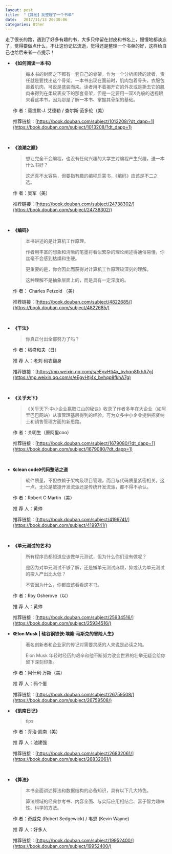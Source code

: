 ```yaml
---
layout: post
title:  "【其他】我整理了一个书单"
date:   2017/11/13 20:30:06
categories: Other
---
```


走了很长的路，遇到了好多有趣的书，大多只停留在封皮和书名上，慢慢地都淡忘了，觉得要做点什么，不让这份记忆流逝，觉得还是整理一个书单的好，这样给自己也给后来者一点提示！



* **《如何阅读一本书》**

  > 每本书的封面之下都有一套自己的骨架，作为一个分析阅读的读者，责任就是要找出这个骨架。一本书出现在面前时，肌肉包着骨头，衣服包裹着肌肉，可说是盛装而来。读者用不着揭开它的外衣或是撕去它的肌肉来得到在柔软表皮下的那套骨架，但是一定要用一双X光般的透视眼来看这本书，因为那是了解一本书、掌握其骨架的基础。

  作        者：莫提默·J. 艾德勒 / 查尔斯·范多伦（美）

  推荐链接：[https://book.douban.com/subject/1013208/?dt_dapp=1](https://book.douban.com/subject/1013208/?dt_dapp=1)

  ​

* **《浪潮之巅》**

  > 想让完全不会编程，也没有任何兴趣的大学生对编程产生兴趣，送一本什么书好？
  >
  > 这还真不太容易，但要指有趣的编程启蒙书，《编码》应该是不二之选。

  作        者：吴军（美）

  推荐链接：[https://book.douban.com/subject/24738302/](https://book.douban.com/subject/24738302/)

  ​


* **《编码》**

  > 本书讲述的是计算机工作原理。
  >
  > 作者用丰富的想象和清晰的笔墨将看似繁杂的理论阐述得通俗易懂，你丝毫不会感到枯燥和生硬。
  >
  > 更重要的是，你会因此而获得对计算机工作原理较深刻的理解。
  >
  > 这种理解不是抽象层面上的，而是具有一定深度的。

  作        者： Charles Petzold （美）

  推荐链接：[https://book.douban.com/subject/4822685/](https://book.douban.com/subject/4822685/)

  ​



* **《干法》**

  > 你真正付出全部努力了吗？

  作        者：稻盛和夫（日）

  推  荐  人：老刘  码农翻身

  推荐链接：[https://mp.weixin.qq.com/s/eEgvHtj4x_bvhqp8fkhA7g](https://mp.weixin.qq.com/s/eEgvHtj4x_bvhqp8fkhA7g)

  ​

* **《关乎天下》**

  > 《关乎天下:中小企业赢取江山的秘诀》收录了作者多年在大企业（如阿里巴巴网站）从事管理基层得到的经验，可为众多中小企业提供招贤纳士和销售管理方面的新思路。

  作        者：关明生（原阿里coo）

  推荐链接：[https://book.douban.com/subject/1679080/?dt_dapp=1](https://book.douban.com/subject/1679080/?dt_dapp=1)

  ​

* **《clean code》代码整洁之道**

  > 软件质量，不但依赖于架构及项目管理，而且与代码质量紧密相关。这一点，无论是敏捷开发流派还是传统开发流派，都不得不承认。

  作        者：Robert C·Martin（美）

  推  荐  人：黄帅

  推荐链接：[https://book.douban.com/subject/4199741/](https://book.douban.com/subject/4199741/)

  ​

* **《单元测试的艺术》**

  > 所有程序员都知道应该做单元测试，但为什么你们没有做呢？
  >
  > 是因为对单元测试不够了解，还是嫌单元测试麻烦，抑或认为单元测试的投入产出比太低？
  >
  > 不管因为什么，你都应该看看这本书。

  作        者：Roy Osherove（以）

  推  荐  人：黄帅

  推荐链接：[https://book.douban.com/subject/25934516/](https://book.douban.com/subject/25934516/)





* **《Elon Musk | 硅谷钢铁侠:埃隆·马斯克的冒险人生》**

  > 著名创新者和企业家的传记对需要灵感的人来说是必读之物。
  >
  > Elon Musk 年轻时经历的艰辛和他不断努力改变世界的壮举无疑会给你留下深刻印象。

  作        者：阿什利·万斯（美）

  推  荐  人：码个蛋

  推荐链接：[https://book.douban.com/subject/26759508/](https://book.douban.com/subject/26759508/)




* **《凯南日记》**

  > tips

  作        者：乔治·凯南（美）

  推  荐  人：池建强

  推荐链接：[https://book.douban.com/subject/26832061/](https://book.douban.com/subject/26832061/)

  ​

* **《算法》**

  > 本书全面讲述算法和数据结构的必备知识，具有以下几大特色。
  >
  > 算法领域的经典参考书、内容全面、与实际应用相结合、富于智力趣味性、科学的方法。

  作        者：奇威克 (Robert Sedgewick) / 韦恩 (Kevin Wayne)

  推  荐  人：好多人

  推荐链接：[https://book.douban.com/subject/19952400/](https://book.douban.com/subject/19952400/)